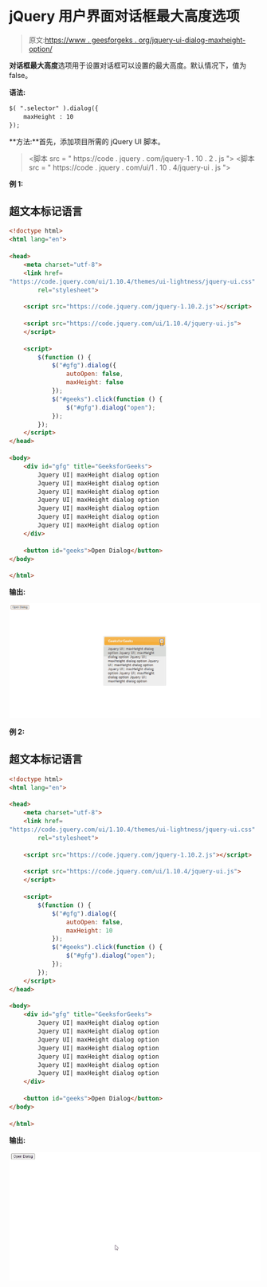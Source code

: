 # jQuery 用户界面对话框最大高度选项

> 原文:[https://www . geesforgeks . org/jquery-ui-dialog-maxheight-option/](https://www.geeksforgeeks.org/jquery-ui-dialog-maxheight-option/)

**对话框最大高度**选项用于设置对话框可以设置的最大高度。默认情况下，值为 false。

**语法:**

```html
$( ".selector" ).dialog({
    maxHeight : 10
});
```

**方法:**首先，添加项目所需的 jQuery UI 脚本。

> <link href="“https://code.jquery.com/ui/1.10.4/themes/ui-lightness/jquery-ui.css”" rel="“stylesheet”">
> <脚本 src = " https://code . jquery . com/jquery-1 . 10 . 2 . js "></脚本>
> <脚本 src = " https://code . jquery . com/ui/1 . 10 . 4/jquery-ui . js "></脚本>

**例 1:**

## 超文本标记语言

```html
<!doctype html>
<html lang="en">

<head>
    <meta charset="utf-8">
    <link href=
"https://code.jquery.com/ui/1.10.4/themes/ui-lightness/jquery-ui.css"
        rel="stylesheet">

    <script src="https://code.jquery.com/jquery-1.10.2.js"></script>

    <script src="https://code.jquery.com/ui/1.10.4/jquery-ui.js">
    </script>

    <script>
        $(function () {
            $("#gfg").dialog({
                autoOpen: false,
                maxHeight: false
            });
            $("#geeks").click(function () {
                $("#gfg").dialog("open");
            });
        });
    </script>
</head>

<body>
    <div id="gfg" title="GeeksforGeeks">
        Jquery UI| maxHeight dialog option
        Jquery UI| maxHeight dialog option
        Jquery UI| maxHeight dialog option
        Jquery UI| maxHeight dialog option
        Jquery UI| maxHeight dialog option
        Jquery UI| maxHeight dialog option
        Jquery UI| maxHeight dialog option
    </div>

    <button id="geeks">Open Dialog</button>
</body>

</html>
```

**输出:**

![](img/741fd3fcbb3bfbb0415cb8e5986cd358.png)

**例 2:**

## 超文本标记语言

```html
<!doctype html>
<html lang="en">

<head>
    <meta charset="utf-8">
    <link href=
"https://code.jquery.com/ui/1.10.4/themes/ui-lightness/jquery-ui.css"
        rel="stylesheet">

    <script src="https://code.jquery.com/jquery-1.10.2.js"></script>

    <script src="https://code.jquery.com/ui/1.10.4/jquery-ui.js">
    </script>

    <script>
        $(function () {
            $("#gfg").dialog({
                autoOpen: false,
                maxHeight: 10
            });
            $("#geeks").click(function () {
                $("#gfg").dialog("open");
            });
        });
    </script>
</head>

<body>
    <div id="gfg" title="GeeksforGeeks">
        Jquery UI| maxHeight dialog option
        Jquery UI| maxHeight dialog option
        Jquery UI| maxHeight dialog option
        Jquery UI| maxHeight dialog option
        Jquery UI| maxHeight dialog option
        Jquery UI| maxHeight dialog option
        Jquery UI| maxHeight dialog option
    </div>

    <button id="geeks">Open Dialog</button>
</body>

</html>
```

**输出:**

![](img/b27fff3cf6ce967b18f793dd19dd9fac.png)